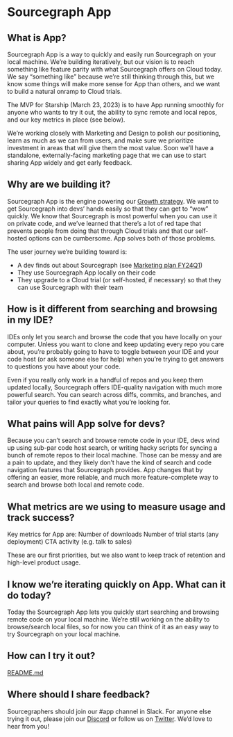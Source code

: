 # Sourcegraph App

## What is App?

Sourcegraph App is a way to quickly and easily run Sourcegraph on your local machine. We’re building iteratively, but our vision is to reach something like feature parity with what Sourcegraph offers on Cloud today. We say “something like” because we’re still thinking through this, but we know some things will make more sense for App than others, and we want to build a natural onramp to Cloud trials.

The MVP for Starship (March 23, 2023) is to have App running smoothly for anyone who wants to try it out, the ability to sync remote and local repos, and our key metrics in place (see below).

We’re working closely with Marketing and Design to polish our positioning, learn as much as we can from users, and make sure we prioritize investment in areas that will give them the most value. Soon we’ll have a standalone, externally-facing marketing page that we can use to start sharing App widely and get early feedback.

## Why are we building it?

Sourcegraph App is the engine powering our [Growth strategy](../../../../strategy-goals/strategy/growth-team/index.md). We want to get Sourcegraph into devs’ hands easily so that they can get to “wow” quickly. We know that Sourcegraph is most powerful when you can use it on private code, and we’ve learned that there’s a lot of red tape that prevents people from doing that through Cloud trials and that our self-hosted options can be cumbersome. App solves both of those problems.

The user journey we’re building toward is:

- A dev finds out about Sourcegraph (see [Marketing plan FY24Q1](https://docs.google.com/presentation/d/1yDJvLJunOl7ltFagadJhBk8es6KxxNyinMQSBLveYFA/edit))
- They use Sourcegraph App locally on their code
- They upgrade to a Cloud trial (or self-hosted, if necessary) so that they can use Sourcegraph with their team

## How is it different from searching and browsing in my IDE?

IDEs only let you search and browse the code that you have locally on your computer. Unless you want to clone and keep updating every repo you care about, you’re probably going to have to toggle between your IDE and your code host (or ask someone else for help) when you’re trying to get answers to questions you have about your code.

Even if you really only work in a handful of repos and you keep them updated locally, Sourcegraph offers IDE-quality navigation with much more powerful search. You can search across diffs, commits, and branches, and tailor your queries to find exactly what you’re looking for.

## What pains will App solve for devs?

Because you can’t search and browse remote code in your IDE, devs wind up using sub-par code host search, or writing hacky scripts for syncing a bunch of remote repos to their local machine. Those can be messy and are a pain to update, and they likely don’t have the kind of search and code navigation features that Sourcegraph provides. App changes that by offering an easier, more reliable, and much more feature-complete way to search and browse both local and remote code.

## What metrics are we using to measure usage and track success?

Key metrics for App are:
Number of downloads
Number of trial starts (any deployment)
CTA activity (e.g. talk to sales)

These are our first priorities, but we also want to keep track of retention and high-level product usage.

## I know we’re iterating quickly on App. What can it do today?

Today the Sourcegraph App lets you quickly start searching and browsing remote code on your local machine. We’re still working on the ability to browse/search local files, so for now you can think of it as an easy way to try Sourcegraph on your local machine.

## How can I try it out?

[README.md](https://gist.github.com/slimsag/dc860b17ecca155013b419691a77e396)

## Where should I share feedback?

Sourcegraphers should join our #app channel in Slack. For anyone else trying it out, please join our [Discord](https://discord.com/invite/s2qDtYGnAE) or follow us on [Twitter](https://twitter.com/sourcegraph). We’d love to hear from you!
